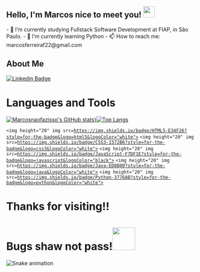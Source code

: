 ## Hello, I'm Marcos nice to meet you! <img src=https://github.com/TheDudeThatCode/TheDudeThatCode/blob/master/Assets/Hi.gif width="30">

<div>
- 🔭 I’m currently studying Fullstack Software Development at FIAP, in São Paulo.
- 🌱 I’m currently learning Python
- 📫 How to reach me: marcosferreiraf22@gmail.com
</div>

## About Me
[![Linkedin Badge](https://img.shields.io/badge/-LinkedIn-blue?style=flat-square&logo=Linkedin&logoColor=white&link=https://www.linkedin.com/in/marcosvmferreira/)](https://www.linkedin.com/in/marcosvmferreira/)

# Languages and Tools
[![Marcosnaofazisso's GitHub stats](https://github-readme-stats.vercel.app/api?username=marcosnaofazisso&show_icons=true&theme=onedark))](https://github.com/marcosnaofazisso/github-readme-stats)[![Top Langs](https://github-readme-stats.vercel.app/api/top-langs/?username=marcosnaofazisso&layout=compact&theme=onedark)](https://github.com/anuraghazra/github-readme-stats)

<code><img height="20" img src=https://img.shields.io/badge/HTML5-E34F26?style=for-the-badge&logo=html5&logoColor="white"></code>
<code><img height="20" img src=https://img.shields.io/badge/CSS3-1572B6?style=for-the-badge&logo=css3&logoColor="white"></code>
<code><img height="20" img src=https://img.shields.io/badge/JavaScript-F7DF1E?style=for-the-badge&logo=javascript&logoColor="black"></code>
<code><img height="20" img src=https://img.shields.io/badge/Java-ED8B00?style=for-the-badge&logo=java&logoColor="white"></code>
<code><img height="20" img src=https://img.shields.io/badge/Python-3776AB?style=for-the-badge&logo=python&logoColor="white"></code>



# Thanks for visiting!!

# Bugs shaw not pass!<img src=https://github.com/TheDudeThatCode/TheDudeThatCode/blob/master/Assets/gandalf_parrot.gif width="60">

![Snake animation](https://github.com/marcosnaofazisso/rafaballerini/blob/output/github-contribution-grid-snake.svg)
